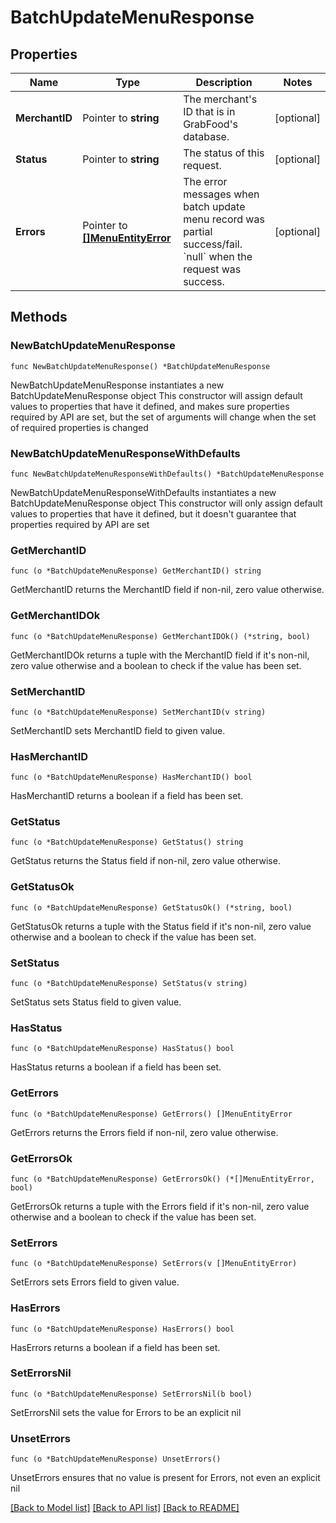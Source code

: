 # BatchUpdateMenuResponse

## Properties

Name | Type | Description | Notes
------------ | ------------- | ------------- | -------------
**MerchantID** | Pointer to **string** | The merchant&#39;s ID that is in GrabFood&#39;s database. | [optional] 
**Status** | Pointer to **string** | The status of this request. | [optional] 
**Errors** | Pointer to [**[]MenuEntityError**](MenuEntityError.md) | The error messages when batch update menu record was partial success/fail. &#x60;null&#x60; when the request was success. | [optional] 

## Methods

### NewBatchUpdateMenuResponse

`func NewBatchUpdateMenuResponse() *BatchUpdateMenuResponse`

NewBatchUpdateMenuResponse instantiates a new BatchUpdateMenuResponse object
This constructor will assign default values to properties that have it defined,
and makes sure properties required by API are set, but the set of arguments
will change when the set of required properties is changed

### NewBatchUpdateMenuResponseWithDefaults

`func NewBatchUpdateMenuResponseWithDefaults() *BatchUpdateMenuResponse`

NewBatchUpdateMenuResponseWithDefaults instantiates a new BatchUpdateMenuResponse object
This constructor will only assign default values to properties that have it defined,
but it doesn't guarantee that properties required by API are set

### GetMerchantID

`func (o *BatchUpdateMenuResponse) GetMerchantID() string`

GetMerchantID returns the MerchantID field if non-nil, zero value otherwise.

### GetMerchantIDOk

`func (o *BatchUpdateMenuResponse) GetMerchantIDOk() (*string, bool)`

GetMerchantIDOk returns a tuple with the MerchantID field if it's non-nil, zero value otherwise
and a boolean to check if the value has been set.

### SetMerchantID

`func (o *BatchUpdateMenuResponse) SetMerchantID(v string)`

SetMerchantID sets MerchantID field to given value.

### HasMerchantID

`func (o *BatchUpdateMenuResponse) HasMerchantID() bool`

HasMerchantID returns a boolean if a field has been set.

### GetStatus

`func (o *BatchUpdateMenuResponse) GetStatus() string`

GetStatus returns the Status field if non-nil, zero value otherwise.

### GetStatusOk

`func (o *BatchUpdateMenuResponse) GetStatusOk() (*string, bool)`

GetStatusOk returns a tuple with the Status field if it's non-nil, zero value otherwise
and a boolean to check if the value has been set.

### SetStatus

`func (o *BatchUpdateMenuResponse) SetStatus(v string)`

SetStatus sets Status field to given value.

### HasStatus

`func (o *BatchUpdateMenuResponse) HasStatus() bool`

HasStatus returns a boolean if a field has been set.

### GetErrors

`func (o *BatchUpdateMenuResponse) GetErrors() []MenuEntityError`

GetErrors returns the Errors field if non-nil, zero value otherwise.

### GetErrorsOk

`func (o *BatchUpdateMenuResponse) GetErrorsOk() (*[]MenuEntityError, bool)`

GetErrorsOk returns a tuple with the Errors field if it's non-nil, zero value otherwise
and a boolean to check if the value has been set.

### SetErrors

`func (o *BatchUpdateMenuResponse) SetErrors(v []MenuEntityError)`

SetErrors sets Errors field to given value.

### HasErrors

`func (o *BatchUpdateMenuResponse) HasErrors() bool`

HasErrors returns a boolean if a field has been set.

### SetErrorsNil

`func (o *BatchUpdateMenuResponse) SetErrorsNil(b bool)`

 SetErrorsNil sets the value for Errors to be an explicit nil

### UnsetErrors
`func (o *BatchUpdateMenuResponse) UnsetErrors()`

UnsetErrors ensures that no value is present for Errors, not even an explicit nil

[[Back to Model list]](../README.md#documentation-for-models) [[Back to API list]](../README.md#documentation-for-api-endpoints) [[Back to README]](../README.md)


